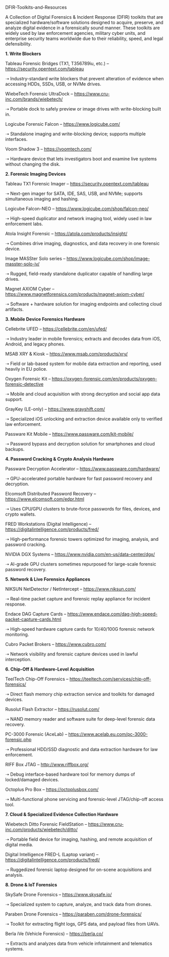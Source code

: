 DFIR-Toolkits-and-Resources

 A Collection of Digital Forensics & Incident Response (DFIR) toolkits that are specialized hardware/software solutions designed to acquire, preserve, and analyze digital evidence in a forensically sound manner. These toolkits are widely used by law enforcement agencies, military cyber units, and enterprise security teams worldwide due to their reliability, speed, and legal defensibility. 

 **1. Write Blockers**

Tableau Forensic Bridges (TX1, T356789iu, etc.) – https://security.opentext.com/tableau

➝ Industry-standard write blockers that prevent alteration of evidence when accessing HDDs, SSDs, USB, or NVMe drives.

WiebeTech Forensic UltraDock – https://www.cru-inc.com/brands/wiebetech/

➝ Portable dock to safely preview or image drives with write-blocking built in.

Logicube Forensic Falcon – https://www.logicube.com/

➝ Standalone imaging and write-blocking device; supports multiple interfaces.

Voom Shadow 3 – https://voomtech.com/

➝ Hardware device that lets investigators boot and examine live systems without changing the disk.

**2. Forensic Imaging Devices**

Tableau TX1 Forensic Imager – https://security.opentext.com/tableau

➝ Next-gen imager for SATA, IDE, SAS, USB, and NVMe; supports simultaneous imaging and hashing.

Logicube Falcon-NEO – https://www.logicube.com/shop/falcon-neo/

➝ High-speed duplicator and network imaging tool, widely used in law enforcement labs.

Atola Insight Forensic – https://atola.com/products/insight/

➝ Combines drive imaging, diagnostics, and data recovery in one forensic device.

Image MASSter Solo series – https://www.logicube.com/shop/image-masster-solo-iv/

➝ Rugged, field-ready standalone duplicator capable of handling large drives.

Magnet AXIOM Cyber – https://www.magnetforensics.com/products/magnet-axiom-cyber/

➝ Software + hardware solution for imaging endpoints and collecting cloud artifacts.

**3. Mobile Device Forensics Hardware**

Cellebrite UFED – https://cellebrite.com/en/ufed/

➝ Industry leader in mobile forensics; extracts and decodes data from iOS, Android, and legacy phones.

MSAB XRY & Kiosk – https://www.msab.com/products/xry/

➝ Field or lab-based system for mobile data extraction and reporting, used heavily in EU police.

Oxygen Forensic Kit – https://oxygen-forensic.com/en/products/oxygen-forensic-detective

➝ Mobile and cloud acquisition with strong decryption and social app data support.

GrayKey (LE-only) – https://www.grayshift.com/

➝ Specialized iOS unlocking and extraction device available only to verified law enforcement.

Passware Kit Mobile – https://www.passware.com/kit-mobile/

➝ Password bypass and decryption solution for smartphones and cloud backups.

**4. Password Cracking & Crypto Analysis Hardware**

Passware Decryption Accelerator – https://www.passware.com/hardware/

➝ GPU-accelerated portable hardware for fast password recovery and decryption.

Elcomsoft Distributed Password Recovery – https://www.elcomsoft.com/edpr.html

➝ Uses CPU/GPU clusters to brute-force passwords for files, devices, and crypto wallets.

FRED Workstations (Digital Intelligence) – https://digitalintelligence.com/products/fred/

➝ High-performance forensic towers optimized for imaging, analysis, and password cracking.

NVIDIA DGX Systems – https://www.nvidia.com/en-us/data-center/dgx/

➝ AI-grade GPU clusters sometimes repurposed for large-scale forensic password recovery.

**5. Network & Live Forensics Appliances**

NIKSUN NetDetector / NetIntercept – https://www.niksun.com/

➝ Real-time packet capture and forensic replay appliance for incident response.

Endace DAG Capture Cards – https://www.endace.com/dag-high-speed-packet-capture-cards.html

➝ High-speed hardware capture cards for 10/40/100G forensic network monitoring.

Cubro Packet Brokers – https://www.cubro.com/

➝ Network visibility and forensic capture devices used in lawful interception.

**6. Chip-Off & Hardware-Level Acquisition**

TeelTech Chip-Off Forensics – https://teeltech.com/services/chip-off-forensics/

➝ Direct flash memory chip extraction service and toolkits for damaged devices.

Rusolut Flash Extractor – https://rusolut.com/

➝ NAND memory reader and software suite for deep-level forensic data recovery.

PC-3000 Forensic (AceLab) – https://www.acelab.eu.com/pc-3000-forensic.php

➝ Professional HDD/SSD diagnostic and data extraction hardware for law enforcement.

RIFF Box JTAG – http://www.riffbox.org/

➝ Debug interface-based hardware tool for memory dumps of locked/damaged devices.

Octoplus Pro Box – https://octoplusbox.com/

➝ Multi-functional phone servicing and forensic-level JTAG/chip-off access tool.

**7. Cloud & Specialized Evidence Collection Hardware**

Wiebetech Ditto Forensic FieldStation – https://www.cru-inc.com/products/wiebetech/ditto/

➝ Portable field device for imaging, hashing, and remote acquisition of digital media.

Digital Intelligence FRED-L (Laptop variant) – https://digitalintelligence.com/products/fredl/

➝ Ruggedized forensic laptop designed for on-scene acquisitions and analysis.

**8. Drone & IoT Forensics**

SkySafe Drone Forensics – https://www.skysafe.io/

➝ Specialized system to capture, analyze, and track data from drones.

Paraben Drone Forensics – https://paraben.com/drone-forensics/

➝ Toolkit for extracting flight logs, GPS data, and payload files from UAVs.

Berla iVe (Vehicle Forensics) – https://berla.co/

➝ Extracts and analyzes data from vehicle infotainment and telematics systems.



